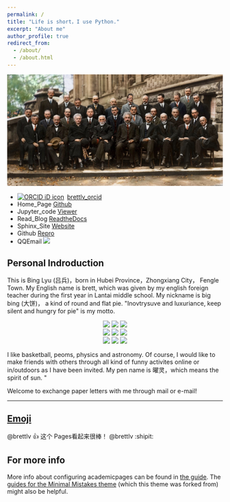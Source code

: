 ```yaml
---
permalink: /
title: "Life is short，I use Python."
excerpt: "About me"
author_profile: true
redirect_from: 
  - /about/
  - /about.html
---
```


![Thumbnail of Solvey](huiyi1.jpg)
+ <div itemscope itemtype="https://schema.org/Person"><a itemprop="sameAs" content="https://orcid.org/0000-0001-8879-368X" href="https://orcid.org/0000-0001-8879-368X" target="orcid.widget" rel="noopener noreferrer" style="vertical-align:top;"><img src="https://orcid.org/sites/default/files/images/orcid_16x16.png" style="width:1em;margin-right:.5em;" alt="ORCID iD icon">brettlv_orcid</a></div>
+ Home_Page [Github](https://brettlv.github.io/)
+ Jupyter_code [Viewer](http://nbviewer.jupyter.org/github/brettlv/brettlv.github.io/tree/master/pythoncode/)
+ Read_Blog [ReadtheDocs](http://brettlvgithubio.readthedocs.io/en/latest/)
+ Sphinx_Site [Website](/build/index.html)
+ Github [Repro](https://github.com/brettlv/brettlv.github.io/)
+ QQEmail <a target="_blank" href="http://mail.qq.com/cgi-bin/qm_share?t=qm_mailme&email=372tuqurs6mfubCnsr62s-G8sLI" style="text-decoration:none;"><img src="http://rescdn.qqmail.com/zh_CN/htmledition/images/function/qm_open/ico_mailme_01.png"/></a>

Personal Indroduction
------
This is  Bing Lyu (吕兵)，born in Hubei Province，Zhongxiang City， Fengle Town. My English name is brett, which was given by my english foreign teacher during the first year in Lantai middle school. My nickname is big bing (大饼)， a kind of round and flat pie. "Inovtrysuve and luxuriance, keep silent and hungry for pie" is my motto.


<center class="half">
<img src="../images/bing_emoji/shenjingbing.jpg" width=100/>
<img src="../images/bing_emoji/youmaobing.jpg" width=100/>
<img src="../images/bing_emoji/silianbing.jpg" width=100/>
</center>

<center class="half">
<img src="../images/bing_emoji/erbing.jpg" width=100/>
<img src="../images/bing_emoji/fanbing.jpg" width=100/>
<img src="../images/bing_emoji/zhongerbing.jpg" width=100/>
</center>

<center class="half">
<img src="../images/bing_emoji/gongzhubing.jpg" width=100/>
<img src="../images/bing_emoji/libing.jpg" width=100/>
<img src="../images/bing_emoji/malisubing.jpg" width=100/>
</center>

I like basketball, peoms, physics and astronomy. Of course, I would like to make friends with others  through all kind of funny activites online or in/outdoors as I have been invited. My pen name is 曜灵，which means the spirit of sun. "

Welcome to exchange paper letters with me through mail or e-mail!

[>_>]: #
(
shenjingbing.jpg
youmaobing.jpg
silianbing.jpg
erbing.jpg
fanbing.jpg
zhongerbing.jpg
gongzhubing.jpg
libing.jpg
malisubing.jpg
shadan.jpg
斜眼分段注释
被视为Title，所以要用括号或引号框起来
)


-----
[Emoji](https://github.com/ikatyang/emoji-cheat-sheet/blob/master/README.md)
-----
@brettlv :+1: 这个 Pages看起来很棒！
@brettlv :shipit:



For more info
------
More info about configuring academicpages can be found in [the guide](https://academicpages.github.io/markdown/). The [guides for the Minimal Mistakes theme](https://mmistakes.github.io/minimal-mistakes/docs/configuration/) (which this theme was forked from) might also be helpful.
